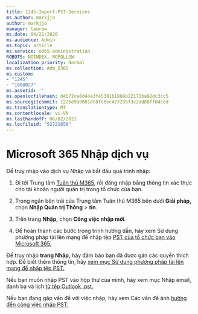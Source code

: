 ```yaml
---
title: 1245-Import-PST-Services
ms.author: markjjo
author: markjjo
manager: lauraw
ms.date: 04/21/2020
ms.audience: Admin
ms.topic: article
ms.service: o365-administration
ROBOTS: NOINDEX, NOFOLLOW
localization_priority: Normal
ms.collection: Adm_O365
ms.custom:
- "1245"
- "1800027"
ms.assetid: ''
ms.openlocfilehash: d4b72ce8d44a3f45381b1866b22172ba92dc3cc5
ms.sourcegitcommit: 1226e9a9601dc8fc8ec427235f3c2dd88ff84ced
ms.translationtype: MT
ms.contentlocale: vi-VN
ms.lasthandoff: 06/02/2021
ms.locfileid: "52721658"
---
```

# <a name="microsoft-365-import-service"></a>Microsoft 365 Nhập dịch vụ

Để truy nhập vào dịch vụ Nhập và bắt đầu quá trình nhập:

1. Đi tới Trung tâm [Tuân thủ M365](https://compliance.microsoft.com/), rồi đăng nhập bằng thông tin xác thực cho tài khoản người quản trị trong tổ chức của bạn.

1. Trong ngăn bên trái của Trung tâm Tuân thủ M365 bên dưới **Giải pháp,** chọn **Nhập Quản trị Thông**  >  **tin**.

1. Trên trang **Nhập,** chọn **Công việc nhập mới**.

1. Để hoàn thành các bước trong trình hướng dẫn, hãy xem Sử dụng phương pháp tải lên mạng để nhập tệp [PST của tổ chức bạn vào Microsoft 365.](/compliance/use-network-upload-to-import-pst-files)

Để truy nhập **trang Nhập,** hãy đảm bảo bạn đã được gán các quyền thích hợp. Để biết thêm thông tin, hãy [xem mục Sử dụng phương pháp tải lên mạng để nhập tệp PST.](/microsoft-365/compliance/importing-pst-files-to-office-365#using-network-upload-to-import-pst-files)

Nếu bạn muốn nhập PST vào hộp thư của mình, hãy xem mục Nhập email, danh bạ và lịch [từ tệp Outlook .pst.](https://support.office.com/article/import-email-contacts-and-calendar-from-an-outlook-pst-file-431a8e9a-f99f-4d5f-ae48-ded54b3440ac)

Nếu bạn đang gặp vấn đề với việc nhập, hãy xem Các vấn đề ảnh [hưởng đến công việc nhập PST.](/office365/troubleshoot/pst-import-service/issues-with-pst-import-job)

